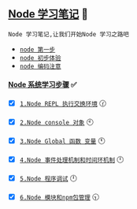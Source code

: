 <a href="#top" id="top"> Node 学习笔记</a> :maple_leaf:
----
`Node 学习笔记,让我们开始Node 学习之路吧`

- [`node 第一步`](https://github.com/kickgod/Front-End/blob/master/Node/Document/NodeStart.md)
- [`node 初步体验`](https://github.com/kickgod/Front-End/blob/master/Node/Document/NodeExample.md)
- [`node 编码注意`](https://github.com/kickgod/Front-End/blob/master/Node/Document/NodeUse.md)

#### [Node 系统学习步骤](#) :white_check_mark:
- [x]  [`1.Node REPL 执行交换环境`](https://github.com/kickgod/Front-End/blob/master/Node/Document/NodeREPL.md) :clock130:
- [x]  [`2.Node console 对象`](https://github.com/kickgod/Front-End/blob/master/Node/Document/NodeConsole.md) :clock10:
- [x]  [`3.Node Global 函数 变量`](https://github.com/kickgod/Front-End/blob/master/Node/Document/NodeGlobal.md) :clock11:
- [x]  [`4.Node 事件处理机制和时间环机制`](https://github.com/kickgod/Front-End/blob/master/Node/Document/NodeEvent.md) :clock12:
- [x]  [`5.Node 程序调试`](https://github.com/kickgod/Front-End/blob/master/Node/Document/NodeDebug.md) :clock12:
- [x]  [`6.Node 模块和npm包管理`](https://github.com/kickgod/Front-End/blob/master/Node/Document/NodeModule.md) :clock930:
 
